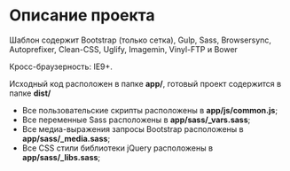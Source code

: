 ﻿<h1>Описание проекта</h1>

<p>Шаблон содержит Bootstrap (только сетка), Gulp, Sass, Browsersync, Autoprefixer, Clean-CSS, Uglify, Imagemin, Vinyl-FTP и Bower</p>

<p>Кросс-браузерность: IE9+.</p>
<p>Исходный код расположен в папке <strong>app/</strong>, готовый проект содержится в папке <strong>dist/</strong></p>

<ul>
	<li>Все пользовательские скрипты расположены в <strong>app/js/common.js</strong>;</li>
	<li>Все переменные Sass расположены в <strong>app/sass/_vars.sass</strong>;</li>
	<li>Все медиа-выражения запросы Bootstrap расположены в <strong>app/sass/_media.sass</strong>;</li>
	<li>Все CSS стили библиотеки jQuery расположены в <strong>app/sass/_libs.sass</strong>;</li>
</ul>

